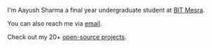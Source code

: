 I'm Aayush Sharma a final year undergraduate student at [BIT Mesra](https://www.bitmesra.ac.in/).

You can also reach me via [email](mailto:sharma31aayush@gmail.com).

Check out my 20+ [open-source projects](https://github.com/AAYUSH-droid?tab=repositories).
